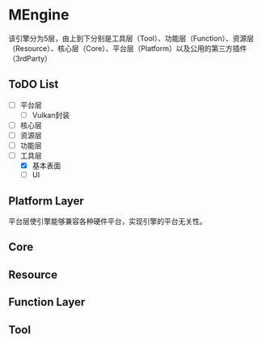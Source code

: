 # MEngine

该引擎分为5层，由上到下分别是工具层（Tool）、功能层（Function）、资源层（Resource）、核心层（Core）、平台层（Platform）以及公用的第三方插件（3rdParty）

## ToDO List

- [ ] 平台层
  - [ ] Vulkan封装
- [ ] 核心层
- [ ] 资源层
- [ ] 功能层
- [ ] 工具层
  - [x] 基本表面
  - [ ] UI

## Platform Layer

平台层使引擎能够兼容各种硬件平台，实现引擎的平台无关性。

## Core

## Resource

## Function Layer

## Tool
